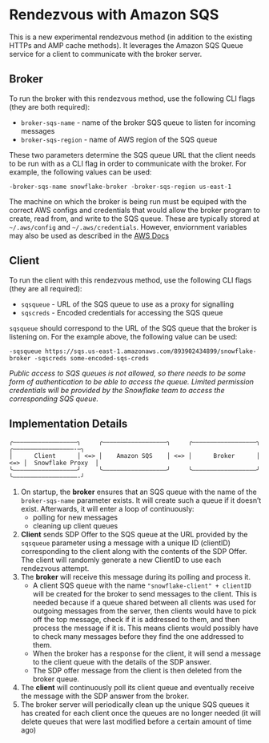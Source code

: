 # Rendezvous with Amazon SQS
This is a new experimental rendezvous method (in addition to the existing HTTPs and AMP cache methods).
It leverages the Amazon SQS Queue service for a client to communicate with the broker server.

## Broker
To run the broker with this rendezvous method, use the following CLI flags (they are both required):
- `broker-sqs-name` - name of the broker SQS queue to listen for incoming messages
- `broker-sqs-region` - name of AWS region of the SQS queue

These two parameters determine the SQS queue URL that the client needs to be run with as a CLI flag in order to communicate with the broker. For example, the following values can be used:

`-broker-sqs-name snowflake-broker -broker-sqs-region us-east-1`

The machine on which the broker is being run must be equiped with the correct AWS configs and credentials that would allow the broker program to create, read from, and write to the SQS queue. These are typically stored at `~/.aws/config` and `~/.aws/credentials`. However, enviornment variables may also be used as described in the [AWS Docs](https://docs.aws.amazon.com/sdkref/latest/guide/creds-config-files.html)

## Client
To run the client with this rendezvous method, use the following CLI flags (they are all required):
- `sqsqueue` - URL of the SQS queue to use as a proxy for signalling
- `sqscreds` - Encoded credentials for accessing the SQS queue

`sqsqueue` should correspond to the URL of the SQS queue that the broker is listening on. 
For the example above, the following value can be used:

`-sqsqueue https://sqs.us-east-1.amazonaws.com/893902434899/snowflake-broker -sqscreds some-encoded-sqs-creds`

*Public access to SQS queues is not allowed, so there needs to be some form of authentication to be able to access the queue. Limited permission credentials will be provided by the Snowflake team to access the corresponding SQS queue.*

## Implementation Details
```
╭――――――――――――――――――╮     ╭――――――――――――――――――╮     ╭――――――――――――――――――╮     ╭―――――――――――――――――-―╮
│      Client      │ <=> │    Amazon SQS    │ <=> │      Broker      │ <=> │  Snowflake Proxy  │
╰――――――――――――――――――╯     ╰――――――――――――――――――╯     ╰――――――――――――――――――╯     ╰――――――――――――――――――-╯
```

1. On startup, the **broker** ensures that an SQS queue with the name of the `broker-sqs-name` parameter exists. It will create such a queue if it doesn’t exist. Afterwards, it will enter a loop of continuously:
    - polling for new messages
    - cleaning up client queues
2. **Client** sends SDP Offer to the SQS queue at the URL provided by the `sqsqueue` parameter using a message with a unique ID (clientID) corresponding to the client along with the contents of the SDP Offer. The client will randomly generate a new ClientID to use each rendezvous attempt.
3. The **broker** will receive this message during its polling and process it.
    -  A client SQS queue with the name `"snowflake-client" + clientID` will be created for the broker to send messages to the client. This is needed because if a queue shared between all clients was used for outgoing messages from the server, then clients would have to pick off the top message, check if it is addressed to them, and then process the message if it is. This means clients would possibly have to check many messages before they find the one addressed to them.
    - When the broker has a response for the client, it will send a message to the client queue with the details of the SDP answer.
    - The SDP offer message from the client is then deleted from the broker queue.
4. The **client** will continuously poll its client queue and eventually receive the message with the SDP answer from the broker.
5. The broker server will periodically clean up the unique SQS queues it has created for each client once the queues are no longer needed (it will delete queues that were last modified before a certain amount of time ago)